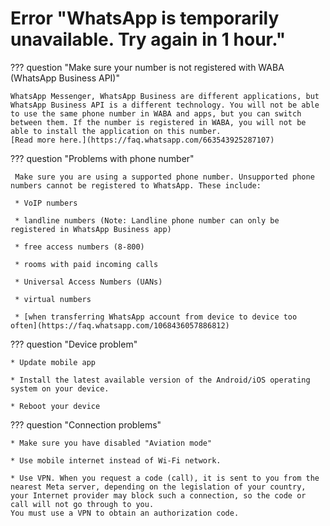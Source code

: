 # Error "WhatsApp is temporarily unavailable. Try again in 1 hour."

??? question "Make sure your number is not registered with WABA (WhatsApp Business API)"

    WhatsApp Messenger, WhatsApp Business are different applications, but WhatsApp Business API is a different technology. You will not be able to use the same phone number in WABA and apps, but you can switch between them. If the number is registered in WABA, you will not be able to install the application on this number.
    [Read more here.](https://faq.whatsapp.com/663543925287107)


??? question "Problems with phone number"

     Make sure you are using a supported phone number. Unsupported phone numbers cannot be registered to WhatsApp. These include:
    
     * VoIP numbers

     * landline numbers (Note: Landline phone number can only be registered in WhatsApp Business app)

     * free access numbers (8-800)

     * rooms with paid incoming calls

     * Universal Access Numbers (UANs)

     * virtual numbers

     * [when transferring WhatsApp account from device to device too often](https://faq.whatsapp.com/1068436057886812)


??? question "Device problem"

    * Update mobile app

    * Install the latest available version of the Android/iOS operating system on your device.

    * Reboot your device


??? question "Connection problems"

    * Make sure you have disabled "Aviation mode"

    * Use mobile internet instead of Wi-Fi network.

    * Use VPN. When you request a code (call), it is sent to you from the nearest Meta server, depending on the legislation of your country, your Internet provider may block such a connection, so the code or call will not go through to you.
    You must use a VPN to obtain an authorization code.